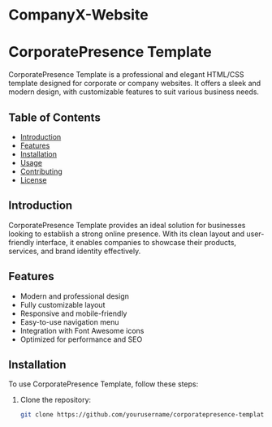 # CompanyX-Website

# CorporatePresence Template

CorporatePresence Template is a professional and elegant HTML/CSS template designed for corporate or company websites. It offers a sleek and modern design, with customizable features to suit various business needs.

## Table of Contents

- [Introduction](#introduction)
- [Features](#features)
- [Installation](#installation)
- [Usage](#usage)
- [Contributing](#contributing)
- [License](#license)

## Introduction

CorporatePresence Template provides an ideal solution for businesses looking to establish a strong online presence. With its clean layout and user-friendly interface, it enables companies to showcase their products, services, and brand identity effectively.

## Features

- Modern and professional design
- Fully customizable layout
- Responsive and mobile-friendly
- Easy-to-use navigation menu
- Integration with Font Awesome icons
- Optimized for performance and SEO

## Installation

To use CorporatePresence Template, follow these steps:

1. Clone the repository:
   ```bash
   git clone https://github.com/yourusername/corporatepresence-template.git
